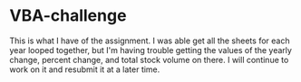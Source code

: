 # VBA-challenge

This is what I have of the assignment. I was able get all the sheets for each year looped together, but I'm having trouble getting the values of the yearly change, percent change, and total stock volume on there. I will continue to work on it and resubmit it at a later time.
